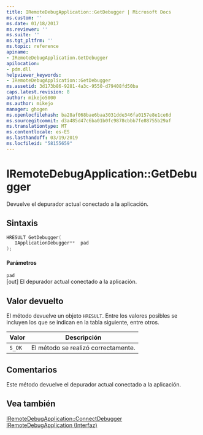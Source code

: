 ```yaml
---
title: IRemoteDebugApplication::GetDebugger | Microsoft Docs
ms.custom: ''
ms.date: 01/18/2017
ms.reviewer: ''
ms.suite: ''
ms.tgt_pltfrm: ''
ms.topic: reference
apiname:
- IRemoteDebugApplication.GetDebugger
apilocation:
- pdm.dll
helpviewer_keywords:
- IRemoteDebugApplication::GetDebugger
ms.assetid: 3d173b86-9281-4a3c-9550-d79408fd50ba
caps.latest.revision: 8
author: mikejo5000
ms.author: mikejo
manager: ghogen
ms.openlocfilehash: ba28af068bae6baa3031dde346fa0157e8e1ce6d
ms.sourcegitcommit: d3a485d47c6ba01b0fc9878cbbb7fe88755b29af
ms.translationtype: MT
ms.contentlocale: es-ES
ms.lasthandoff: 03/19/2019
ms.locfileid: "58155659"
---
```

# <a name="iremotedebugapplicationgetdebugger"></a>IRemoteDebugApplication::GetDebugger
Devuelve el depurador actual conectado a la aplicación.  
  
## <a name="syntax"></a>Sintaxis  
  
```cpp
HRESULT GetDebugger(  
   IApplicationDebugger**  pad  
);  
```  
  
#### <a name="parameters"></a>Parámetros  
 `pad`  
 [out] El depurador actual conectado a la aplicación.  
  
## <a name="return-value"></a>Valor devuelto  
 El método devuelve un objeto `HRESULT`. Entre los valores posibles se incluyen los que se indican en la tabla siguiente, entre otros.  
  
|Valor|Descripción|  
|-----------|-----------------|  
|`S_OK`|El método se realizó correctamente.|  
  
## <a name="remarks"></a>Comentarios  
 Este método devuelve el depurador actual conectado a la aplicación.  
  
## <a name="see-also"></a>Vea también  
 [IRemoteDebugApplication::ConnectDebugger](../../winscript/reference/iremotedebugapplication-connectdebugger.md)   
 [IRemoteDebugApplication (Interfaz)](../../winscript/reference/iremotedebugapplication-interface.md)